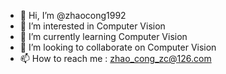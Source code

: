 - 👋 Hi, I’m @zhaocong1992
- 👀 I’m interested in Computer Vision
- 🌱 I’m currently learning Computer Vision
- 💞️ I’m looking to collaborate on Computer Vision
- 📫 How to reach me : zhao_cong_zc@126.com

<!---
zhaocong1992/zhaocong1992 is a ✨ special ✨ repository because its `README.md` (this file) appears on your GitHub profile.
You can click the Preview link to take a look at your changes.
--->
